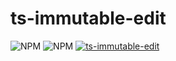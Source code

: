 # ts-immutable-edit

![NPM](https://img.shields.io/npm/l/@biggyspender/ts-immutable-edit)
![NPM](https://img.shields.io/npm/v/@biggyspender/ts-immutable-edit)
[![ts-immutable-edit](https://github.com/biggyspender/ts-immutable-edit/actions/workflows/ts-immutable-edit.yml/badge.svg?branch=master)](https://github.com/biggyspender/ts-immutable-edit/actions/workflows/ts-immutable-edit.yml)
